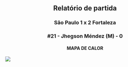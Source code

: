 <h2 style="text-align: center;">Relatório de partida</h3>

<h3 style="text-align: center;">São Paulo 1 x 2 Fortaleza</h3>

<h3 style="text-align: center;">#21 - Jhegson Méndez (M) - 0</h3>

<h4 style="text-align: center;">MAPA DE CALOR</h3>
<img src=heatmaps/11067347_590150.png>